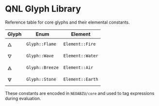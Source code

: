 # QNL Glyph Library

Reference table for core glyphs and their elemental constants.

| Glyph | Enum | Element |
| ----- | ---- | ------- |
| 🜂 | `Glyph::Flame` | `Element::Fire` |
| 🜄 | `Glyph::Wave`  | `Element::Water` |
| 🜁 | `Glyph::Breeze` | `Element::Air` |
| 🜃 | `Glyph::Stone` | `Element::Earth` |

These constants are encoded in `NEOABZU/core` and used to tag expressions during evaluation.
